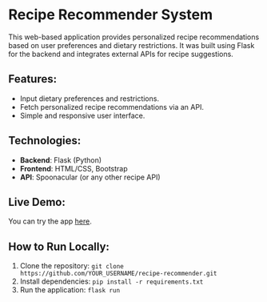 
# Recipe Recommender System

This web-based application provides personalized recipe recommendations based on user preferences and dietary restrictions. It was built using Flask for the backend and integrates external APIs for recipe suggestions.

## Features:
- Input dietary preferences and restrictions.
- Fetch personalized recipe recommendations via an API.
- Simple and responsive user interface.

## Technologies:
- **Backend**: Flask (Python)
- **Frontend**: HTML/CSS, Bootstrap
- **API**: Spoonacular (or any other recipe API)

## Live Demo:
You can try the app [here](https://scsproject.pythonanywhere.com).

## How to Run Locally:
1. Clone the repository: `git clone https://github.com/YOUR_USERNAME/recipe-recommender.git`
2. Install dependencies: `pip install -r requirements.txt`
3. Run the application: `flask run`
